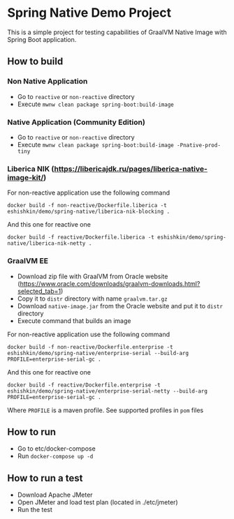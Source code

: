 # Spring Native Demo Project

This is a simple project for testing capabilities of GraalVM Native Image with Spring Boot application.

## How to build

### Non Native Application

- Go to `reactive` or `non-reactive` directory
- Execute `mwnw clean package spring-boot:build-image`

### Native Application (Community Edition)

- Go to `reactive` or `non-reactive` directory
- Execute `mwnw clean package spring-boot:build-image -Pnative-prod-tiny`

### Liberica NIK (https://libericajdk.ru/pages/liberica-native-image-kit/)

For non-reactive application use the following command
```
docker build -f non-reactive/Dockerfile.liberica -t eshishkin/demo/spring-native/liberica-nik-blocking .
```

And this one for reactive one

```
docker build -f reactive/Dockerfile.liberica -t eshishkin/demo/spring-native/liberica-nik-netty .
```

### GraalVM EE

- Download zip file with GraalVM from Oracle website (https://www.oracle.com/downloads/graalvm-downloads.html?selected_tab=1)
- Copy it to `distr` directory with name `graalvm.tar.gz`
- Download `native-image.jar` from the Oracle website and put it to `distr` directory
- Execute command that builds an image


For non-reactive application use the following command
```
docker build -f non-reactive/Dockerfile.enterprise -t eshishkin/demo/spring-native/enterprise-serial --build-arg PROFILE=enterprise-serial-gc .
```

And this one for reactive one

```
docker build -f reactive/Dockerfile.enterprise -t eshishkin/demo/spring-native/enterprise-serial-netty --build-arg PROFILE=enterprise-serial-gc .
```

Where `PROFILE` is a maven profile. See supported profiles in `pom` files

## How to run

- Go to etc/docker-compose
- Run `docker-compose up -d`

## How to run a test

- Download Apache JMeter
- Open JMeter and load test plan (located in ./etc/jmeter)
- Run the test